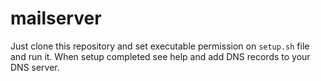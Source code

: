 # mailserver

Just clone this repository and set executable permission on `setup.sh` file and run it.
When setup completed see help and add DNS records to your DNS server.

